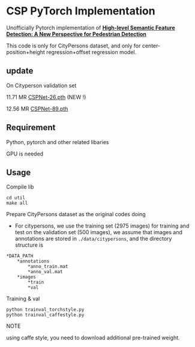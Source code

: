 # CSP PyTorch Implementation
Unofficially Pytorch implementation of [**High-level Semantic Feature Detection: A New Perspective for Pedestrian Detection**](<https://github.com/liuwei16/CSP>)

This code is only for CityPersons dataset, and only for center-position+height regression+offset regression model.

## update

On Cityperson validation set

11.71 MR [CSPNet-26.pth](https://www.dropbox.com/s/albzr94lru7fdsv/CSPNet-26.pth?dl=0) (NEW !)

12.56 MR [CSPNet-89.pth](<https://www.dropbox.com/s/2uivsotq46la15u/CSPNet-89.pth?dl=0>)

## Requirement

Python, pytorch and other related libaries

GPU is needed

## Usage

Compile lib

~~~
cd util
make all
~~~

Prepare CityPersons dataset as the original codes doing

* For citypersons, we use the training set (2975 images) for training and test on the validation set (500 images), we assume that images and annotations are stored in  `./data/citypersons`, and the directory structure is

```
*DATA_PATH
	*annotations
		*anno_train.mat
		*anno_val.mat
	*images
		*train
		*val
```



Training & val

~~~
python trainval_torchstyle.py
python trainval_caffestyle.py
~~~

NOTE

using caffe style, you need to download additional pre-trained weight.


